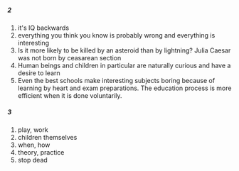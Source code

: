 ##### 2
1. it's IQ backwards
2. everything you think you know is probably wrong and everything is interesting 
3. Is it more likely to be killed by an asteroid than by lightning?
Julia Caesar was not born by ceasarean section
4. Human beings and children in particular are naturally curious and have a desire to learn
5. Even the best schools make interesting subjects boring because of learning by heart and exam preparations. The education process is more efficient when it is done voluntarily.

##### 3
1. play, work
2. children themselves
3. when, how
4. theory, practice
5. stop dead
